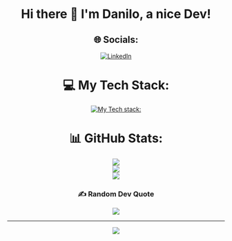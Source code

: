 <div align="center">

# Hi there 👋 I'm Danilo, a nice Dev!

## 🌐 Socials:
[![LinkedIn](https://img.shields.io/badge/LinkedIn-%230077B5.svg?logo=linkedin&logoColor=white)](https://linkedin.com/in/https://www.linkedin.com/in/danilo-franco-08b8a3a7/) 

# 💻 My Tech Stack:
[![My Tech stack:](https://skillicons.dev/icons?i=ts,js,html,css,sass,nodejs,nextjs,react,redux,tailwind)](https://skillicons.dev)

# 📊 GitHub Stats:
![](https://github-readme-stats.vercel.app/api?username=Fraank98&theme=midnight-purple&hide_border=false&include_all_commits=false&count_private=true)<br/>
![](https://github-readme-streak-stats.herokuapp.com/?user=Fraank98&theme=midnight-purple&hide_border=false)<br/>
![](https://github-readme-stats.vercel.app/api/top-langs/?username=Fraank98&theme=midnight-purple&hide_border=false&include_all_commits=false&count_private=true&layout=compact)

### ✍️ Random Dev Quote
![](https://quotes-github-readme.vercel.app/api?type=horizontal&theme=radical)

---
[![](https://visitcount.itsvg.in/api?id=Fraank98&icon=6&color=0)](https://visitcount.itsvg.in)
</div>
